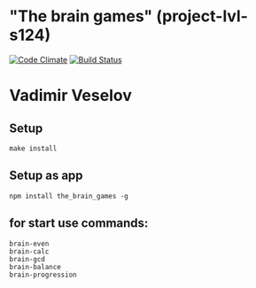 
# "The brain games" (project-lvl-s124)

[![Code Climate](https://codeclimate.com/github/VladVes/project-lvl1-s124/badges/gpa.svg)](https://codeclimate.com/github/VladVes/project-lvl1-s124)
[![Build Status](https://www.travis-ci.org/VladVes/project-lvl1-s124.svg?branch=master)](https://www.travis-ci.org/VladVes/project-lvl1-s124)

# Vadimir Veselov
## Setup

```
make install
```

## Setup as app

```
npm install the_brain_games -g
```

## for start use commands:

```
brain-even
brain-calc
brain-gcd
brain-balance
brain-progression
```
